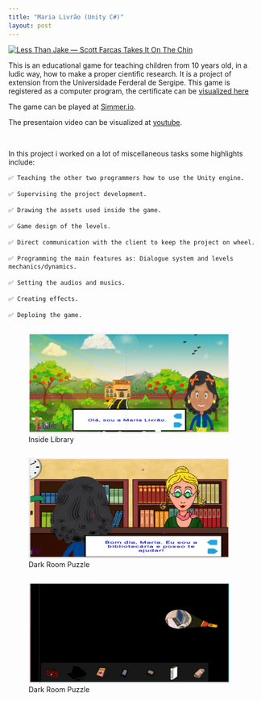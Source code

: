 ```yaml
---
title: "Maria Livrão (Unity C#)"
layout: post
---
```


[![Less Than Jake — Scott Farcas Takes It On The Chin](https://img.youtube.com/vi/n2sCvu1HF0w/0.jpg)](https://youtu.be/n2sCvu1HF0w)


This is an educational game for teaching children from 10 years old, in a ludic way, how to make a proper cientific research.
It is a project of extension from the Universidade Ferderal de Sergipe. This game is registered as a computer program, the certificate can be [visualized here](https://github.com/CaiporaGames/caiporagames.github.io/blob/master/assets/fontawesome/certificado.pdf)

The game can be played at [Simmer.io](https://simmer.io/@Maria_Livrao/trilhou).

The presentaion video can be visualized at [youtube](https://youtu.be/n2sCvu1HF0w).


</br>


In this project i worked on a lot of miscellaneous tasks some highlights include:

    ✅ Teaching the other two programmers how to use the Unity engine.
    
    ✅ Supervising the project development.
    
    ✅ Drawing the assets used inside the game.
    
    ✅ Game design of the levels.
    
    ✅ Direct communication with the client to keep the project on wheel.
    
    ✅ Programming the main features as: Dialogue system and levels mechanics/dynamics.
    
    ✅ Setting the audios and musics.
    
    ✅ Creating effects.
    
    ✅ Deploing the game.
    



<div class="row">
  <div class="column">    
     <figure>
            <img src="/assets/fontawesome/maria01.png" width="400" height="200" alt="maria livrao presentation screen"> 
          <figcaption>Inside Library</figcaption>
    </figure>
  </div>
  <div class="column">
     <figure>
        <img src="/assets/fontawesome/maria02.png" width="400" height="200" alt="maria livrao inside lybrary">  
      <figcaption>Dark Room Puzzle</figcaption>         
      </figure>
  </div>  
     <div class="column">
     <figure>
        <img src="/assets/fontawesome/maria03.png" width="400" height="200" alt="maria livrao dark room puzzle">  
      <figcaption>Dark Room Puzzle</figcaption>         
      </figure>
  </div>  
</div>
